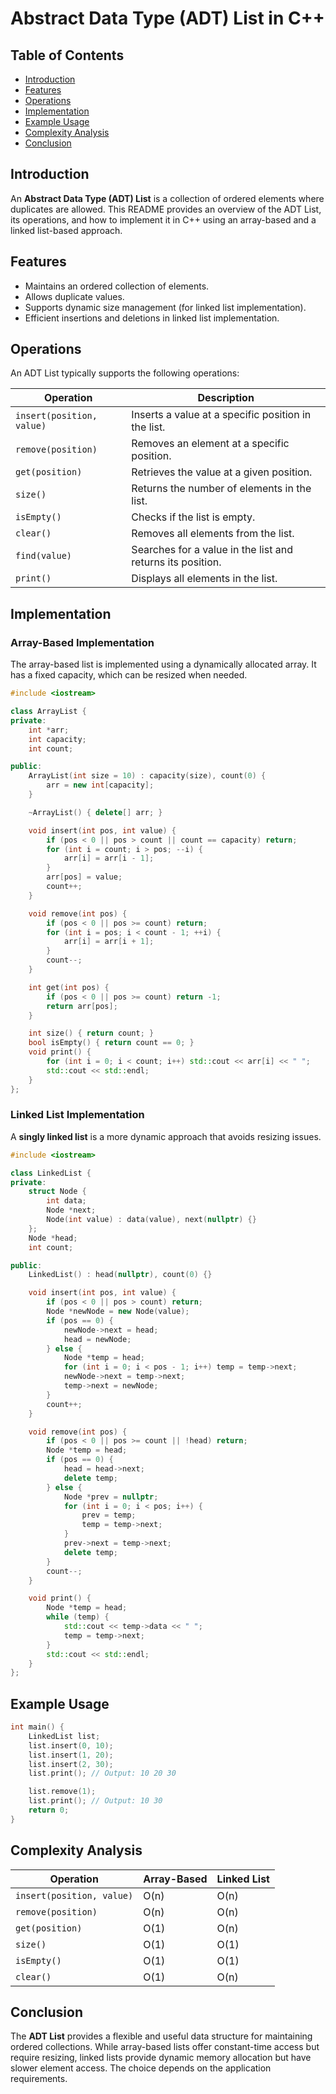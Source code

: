 # Abstract Data Type (ADT) List in C++

## Table of Contents

- [Introduction](#introduction)
- [Features](#features)
- [Operations](#operations)
- [Implementation](#implementation)
- [Example Usage](#example-usage)
- [Complexity Analysis](#complexity-analysis)
- [Conclusion](#conclusion)

## Introduction

An **Abstract Data Type (ADT) List** is a collection of ordered elements where duplicates are allowed. This README
provides an overview of the ADT List, its operations, and how to implement it in C++ using an array-based and a linked
list-based approach.

## Features

- Maintains an ordered collection of elements.
- Allows duplicate values.
- Supports dynamic size management (for linked list implementation).
- Efficient insertions and deletions in linked list implementation.

## Operations

An ADT List typically supports the following operations:

| Operation                 | Description                                                |
|---------------------------|------------------------------------------------------------|
| `insert(position, value)` | Inserts a value at a specific position in the list.        |
| `remove(position)`        | Removes an element at a specific position.                 |
| `get(position)`           | Retrieves the value at a given position.                   |
| `size()`                  | Returns the number of elements in the list.                |
| `isEmpty()`               | Checks if the list is empty.                               |
| `clear()`                 | Removes all elements from the list.                        |
| `find(value)`             | Searches for a value in the list and returns its position. |
| `print()`                 | Displays all elements in the list.                         |

## Implementation

### Array-Based Implementation

The array-based list is implemented using a dynamically allocated array. It has a fixed capacity, which can be resized
when needed.

```cpp
#include <iostream>

class ArrayList {
private:
    int *arr;
    int capacity;
    int count;

public:
    ArrayList(int size = 10) : capacity(size), count(0) {
        arr = new int[capacity];
    }

    ~ArrayList() { delete[] arr; }

    void insert(int pos, int value) {
        if (pos < 0 || pos > count || count == capacity) return;
        for (int i = count; i > pos; --i) {
            arr[i] = arr[i - 1];
        }
        arr[pos] = value;
        count++;
    }

    void remove(int pos) {
        if (pos < 0 || pos >= count) return;
        for (int i = pos; i < count - 1; ++i) {
            arr[i] = arr[i + 1];
        }
        count--;
    }

    int get(int pos) {
        if (pos < 0 || pos >= count) return -1;
        return arr[pos];
    }

    int size() { return count; }
    bool isEmpty() { return count == 0; }
    void print() {
        for (int i = 0; i < count; i++) std::cout << arr[i] << " ";
        std::cout << std::endl;
    }
};
```

### Linked List Implementation

A **singly linked list** is a more dynamic approach that avoids resizing issues.

```cpp
#include <iostream>

class LinkedList {
private:
    struct Node {
        int data;
        Node *next;
        Node(int value) : data(value), next(nullptr) {}
    };
    Node *head;
    int count;

public:
    LinkedList() : head(nullptr), count(0) {}

    void insert(int pos, int value) {
        if (pos < 0 || pos > count) return;
        Node *newNode = new Node(value);
        if (pos == 0) {
            newNode->next = head;
            head = newNode;
        } else {
            Node *temp = head;
            for (int i = 0; i < pos - 1; i++) temp = temp->next;
            newNode->next = temp->next;
            temp->next = newNode;
        }
        count++;
    }

    void remove(int pos) {
        if (pos < 0 || pos >= count || !head) return;
        Node *temp = head;
        if (pos == 0) {
            head = head->next;
            delete temp;
        } else {
            Node *prev = nullptr;
            for (int i = 0; i < pos; i++) {
                prev = temp;
                temp = temp->next;
            }
            prev->next = temp->next;
            delete temp;
        }
        count--;
    }

    void print() {
        Node *temp = head;
        while (temp) {
            std::cout << temp->data << " ";
            temp = temp->next;
        }
        std::cout << std::endl;
    }
};
```

## Example Usage

```cpp
int main() {
    LinkedList list;
    list.insert(0, 10);
    list.insert(1, 20);
    list.insert(2, 30);
    list.print(); // Output: 10 20 30

    list.remove(1);
    list.print(); // Output: 10 30
    return 0;
}
```

## Complexity Analysis

| Operation                 | Array-Based | Linked List |
|---------------------------|-------------|-------------|
| `insert(position, value)` | O(n)        | O(n)        |
| `remove(position)`        | O(n)        | O(n)        |
| `get(position)`           | O(1)        | O(n)        |
| `size()`                  | O(1)        | O(1)        |
| `isEmpty()`               | O(1)        | O(1)        |
| `clear()`                 | O(1)        | O(n)        |

## Conclusion

The **ADT List** provides a flexible and useful data structure for maintaining ordered collections. While array-based
lists offer constant-time access but require resizing, linked lists provide dynamic memory allocation but have slower
element access. The choice depends on the application requirements.

